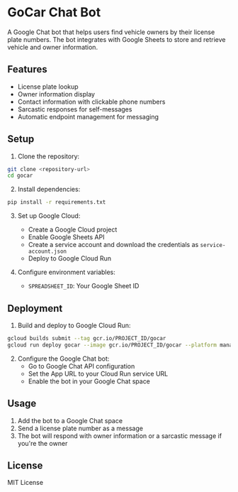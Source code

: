 # GoCar Chat Bot

A Google Chat bot that helps users find vehicle owners by their license plate numbers. The bot integrates with Google Sheets to store and retrieve vehicle and owner information.

## Features

- License plate lookup
- Owner information display
- Contact information with clickable phone numbers
- Sarcastic responses for self-messages
- Automatic endpoint management for messaging

## Setup

1. Clone the repository:
```bash
git clone <repository-url>
cd gocar
```

2. Install dependencies:
```bash
pip install -r requirements.txt
```

3. Set up Google Cloud:
   - Create a Google Cloud project
   - Enable Google Sheets API
   - Create a service account and download the credentials as `service-account.json`
   - Deploy to Google Cloud Run

4. Configure environment variables:
   - `SPREADSHEET_ID`: Your Google Sheet ID

## Deployment

1. Build and deploy to Google Cloud Run:
```bash
gcloud builds submit --tag gcr.io/PROJECT_ID/gocar
gcloud run deploy gocar --image gcr.io/PROJECT_ID/gocar --platform managed
```

2. Configure the Google Chat bot:
   - Go to Google Chat API configuration
   - Set the App URL to your Cloud Run service URL
   - Enable the bot in your Google Chat space

## Usage

1. Add the bot to a Google Chat space
2. Send a license plate number as a message
3. The bot will respond with owner information or a sarcastic message if you're the owner

## License

MIT License 